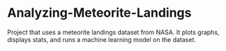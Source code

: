 # Analyzing-Meteorite-Landings
Project that uses a meteorite landings dataset from NASA. It plots graphs, displays
stats, and runs a machine learning model on the dataset.